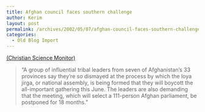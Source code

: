 ```yaml
---
title: Afghan council faces southern challenge
author: Kerim
layout: post
permalink: /archives/2002/05/07/afghan-council-faces-southern-challenge/
categories:
  - Old Blog Import
---
```

<a href="http://www.csmonitor.com/2002/0506/p07s01-wosc.html" onclick="_gaq.push(['_trackEvent', 'outbound-article', 'http://www.csmonitor.com/2002/0506/p07s01-wosc.html', '(Christian Science Monitor)']);" >(Christian Science Monitor)</a>


>   &#8220;A group of influential tribal leaders from seven of Afghanistan&#8217;s 33 provinces say they&#8217;re so dismayed at the process by which the loya jirga, or national assembly, is being formed that they will boycott the all-important gathering this June. The leaders are also demanding that the meeting, which will select a 111-person Afghan parliament, be postponed for 18 months.&#8221;


